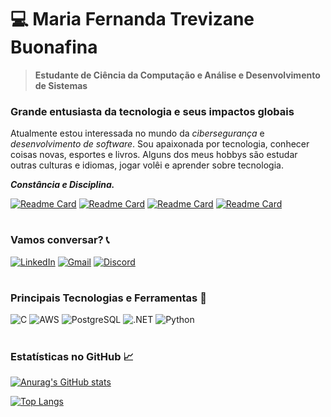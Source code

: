# 💻 Maria Fernanda Trevizane Buonafina

> **Estudante de Ciência da Computação e Análise e Desenvolvimento de Sistemas**

### Grande entusiasta da tecnologia e seus impactos globais
Atualmente estou interessada no mundo da *cibersegurança* e *desenvolvimento de software*. Sou apaixonada por tecnologia, conhecer coisas novas, esportes e livros. Alguns dos meus hobbys são estudar outras culturas e idiomas, jogar volêi e aprender sobre tecnologia.

***Constância e Disciplina.*** 

[![Readme Card](https://github-readme-stats.vercel.app/api/pin/?username=nanbuonafina&repo=numero-secreto-jogo&theme=dark&show_owner=true)](https://github.com/nanbuonafina/numero-secreto-jogo)
[![Readme Card](https://github-readme-stats.vercel.app/api/pin/?username=nanbuonafina&repo=Bank-System&theme=dark&show_owner=true)](https://github.com/nanbuonafina/Bank-System)
[![Readme Card](https://github-readme-stats.vercel.app/api/pin/?username=nanbuonafina&repo=dio-lab-open-source&theme=dark&show_owner=true)](https://github.com/nanbuonafina/dio-lab-open-source)
[![Readme Card](https://github-readme-stats.vercel.app/api/pin/?username=nanbuonafina&repo=my-country-app&theme=dark&show_owner=true)](https://github.com/nanbuonafina/my-country-app)

#
### Vamos conversar? 📞

[![LinkedIn](https://img.shields.io/badge/LinkedIn-000?style=for-the-badge&logo=linkedin&logoColor=)](https://www.linkedin.com/in/maria-fernanda-trevizane-buonafina/)    [![Gmail](https://img.shields.io/badge/Gmail-000?style=for-the-badge&logo=gmail&logoColor=red)](mailto:maria.fernanda.ufdc@gmail.com)    [![Discord](https://img.shields.io/badge/Discord-000?style=for-the-badge&logo=discord&logoColor=white)](https://discord.com/channels/@nan_dinhat/)

#
### Principais Tecnologias e Ferramentas 🔧

![C](https://img.shields.io/badge/C-000?style=for-the-badge&logo=c&logoColor=white)
![AWS](https://img.shields.io/badge/AWS-000.svg?style=for-the-badge&logo=amazon-aws&logoColor=white)
![PostgreSQL](https://img.shields.io/badge/PostgreSQL-000?style=for-the-badge&logo=postgresql)    ![.NET](https://img.shields.io/badge/.NET-000?style=for-the-badge&logo=.net&logoColor=white)    ![Python](https://img.shields.io/badge/python-000?style=for-the-badge&logo=python&logoColor=ffdd54)
#

### Estatísticas no GitHub 📈

[![Anurag's GitHub stats](https://github-readme-stats.vercel.app/api?username=nanbuonafina&show_icons=true&theme=dark)](https://github.com/anuraghazra/github-readme-stats)

[![Top Langs](https://github-readme-stats.vercel.app/api/top-langs/?username=nanbuonafina&layout=compact&theme=dark)](https://github.com/anuraghazra/github-readme-stats)

